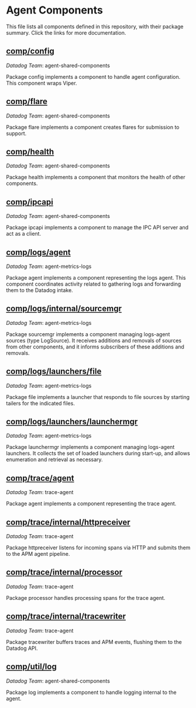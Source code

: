 # Agent Components

This file lists all components defined in this repository, with their package summary.
Click the links for more documentation.

## [comp/config](https://pkg.go.dev/github.com/djmitche/dd-agent-comp-experiments/comp/config@v0.0.2)

*Datadog Team*: agent-shared-components

Package config implements a component to handle agent configuration.  This
component wraps Viper.

## [comp/flare](https://pkg.go.dev/github.com/djmitche/dd-agent-comp-experiments/comp/flare@v0.0.2)

*Datadog Team*: agent-shared-components

Package flare implements a component creates flares for submission to support.

## [comp/health](https://pkg.go.dev/github.com/djmitche/dd-agent-comp-experiments/comp/health@v0.0.2)

*Datadog Team*: agent-shared-components

Package health implements a component that monitors the health of other
components.

## [comp/ipcapi](https://pkg.go.dev/github.com/djmitche/dd-agent-comp-experiments/comp/ipcapi@v0.0.2)

*Datadog Team*: agent-shared-components

Package ipcapi implements a component to manage the IPC API server and act
as a client.

## [comp/logs/agent](https://pkg.go.dev/github.com/djmitche/dd-agent-comp-experiments/comp/logs/agent@v0.0.2)

*Datadog Team*: agent-metrics-logs

Package agent implements a component representing the logs agent.  This
component coordinates activity related to gathering logs and forwarding them
to the Datadog intake.

## [comp/logs/internal/sourcemgr](https://pkg.go.dev/github.com/djmitche/dd-agent-comp-experiments/comp/logs/internal/sourcemgr@v0.0.2)

*Datadog Team*: agent-metrics-logs

Package sourcemgr implements a component managing logs-agent sources (type
LogSource).  It receives additions and removals of sources from other
components, and it informs subscribers of these additions and removals.

## [comp/logs/launchers/file](https://pkg.go.dev/github.com/djmitche/dd-agent-comp-experiments/comp/logs/launchers/file@v0.0.2)

*Datadog Team*: agent-metrics-logs

Package file implements a launcher that responds to file sources by starting
tailers for the indicated files.

## [comp/logs/launchers/launchermgr](https://pkg.go.dev/github.com/djmitche/dd-agent-comp-experiments/comp/logs/launchers/launchermgr@v0.0.2)

*Datadog Team*: agent-metrics-logs

Package launchermgr implements a component managing logs-agent launchers.  It collects
the set of loaded launchers during start-up, and allows enumeration and retrieval
as necessary.

## [comp/trace/agent](https://pkg.go.dev/github.com/djmitche/dd-agent-comp-experiments/comp/trace/agent@v0.0.2)

*Datadog Team*: trace-agent

Package agent implements a component representing the trace agent.

## [comp/trace/internal/httpreceiver](https://pkg.go.dev/github.com/djmitche/dd-agent-comp-experiments/comp/trace/internal/httpreceiver@v0.0.2)

*Datadog Team*: trace-agent

Package httpreceiver listens for incoming spans via HTTP and submits them to
the APM agent pipeline.

## [comp/trace/internal/processor](https://pkg.go.dev/github.com/djmitche/dd-agent-comp-experiments/comp/trace/internal/processor@v0.0.2)

*Datadog Team*: trace-agent

Package processor handles processing spans for the trace agent.

## [comp/trace/internal/tracewriter](https://pkg.go.dev/github.com/djmitche/dd-agent-comp-experiments/comp/trace/internal/tracewriter@v0.0.2)

*Datadog Team*: trace-agent

Package tracewriter buffers traces and APM events, flushing them to the
Datadog API.

## [comp/util/log](https://pkg.go.dev/github.com/djmitche/dd-agent-comp-experiments/comp/util/log@v0.0.2)

*Datadog Team*: agent-shared-components

Package log implements a component to handle logging internal to the agent.
